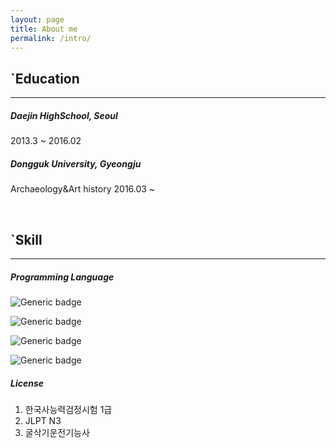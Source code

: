 ```yaml
---
layout: page
title: About me
permalink: /intro/
---
```


## `Education

------

##### Daejin HighSchool, Seoul<br>

2013.3 ~ 2016.02<br>

##### Dongguk University, Gyeongju<br>

Archaeology&Art history 2016.03 ~

<br>

## `Skill

------

##### Programming Language

![Generic badge](https://img.shields.io/badge/Language-Python-green.svg)

![Generic badge](https://img.shields.io/badge/Language-C-red.svg)

![Generic badge](https://img.shields.io/badge/Frontend-HTML5-blue.svg)

![Generic badge](https://img.shields.io/badge/Frontend-CSS3-blue.svg)

##### License

1. 한국사능력검정시험 1급
2. JLPT N3
3. 굴삭기운전기능사